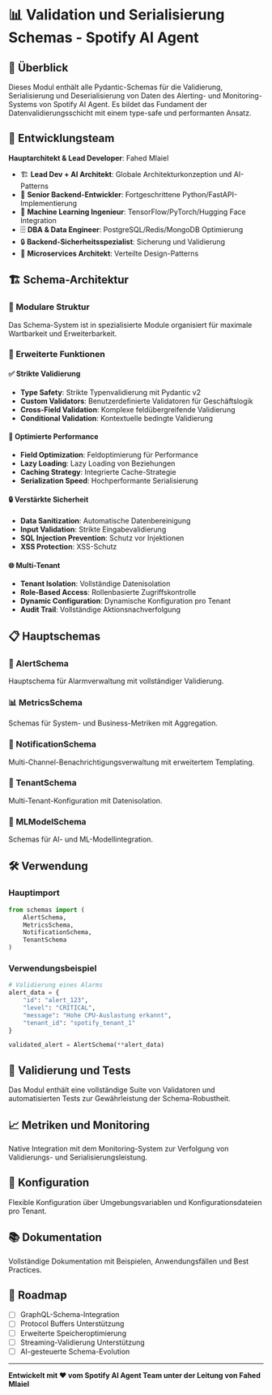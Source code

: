 # 📊 Validation und Serialisierung Schemas - Spotify AI Agent

## 🎯 Überblick

Dieses Modul enthält alle Pydantic-Schemas für die Validierung, Serialisierung und Deserialisierung von Daten des Alerting- und Monitoring-Systems von Spotify AI Agent. Es bildet das Fundament der Datenvalidierungsschicht mit einem type-safe und performanten Ansatz.

## 👥 Entwicklungsteam

**Hauptarchitekt & Lead Developer**: Fahed Mlaiel
- 🏗️ **Lead Dev + AI Architekt**: Globale Architekturkonzeption und AI-Patterns
- 🐍 **Senior Backend-Entwickler**: Fortgeschrittene Python/FastAPI-Implementierung
- 🤖 **Machine Learning Ingenieur**: TensorFlow/PyTorch/Hugging Face Integration
- 🗄️ **DBA & Data Engineer**: PostgreSQL/Redis/MongoDB Optimierung
- 🔒 **Backend-Sicherheitsspezialist**: Sicherung und Validierung
- 🔧 **Microservices Architekt**: Verteilte Design-Patterns

## 🏗️ Schema-Architektur

### 📁 Modulare Struktur

Das Schema-System ist in spezialisierte Module organisiert für maximale Wartbarkeit und Erweiterbarkeit.

### 🔧 Erweiterte Funktionen

#### ✅ Strikte Validierung
- **Type Safety**: Strikte Typenvalidierung mit Pydantic v2
- **Custom Validators**: Benutzerdefinierte Validatoren für Geschäftslogik
- **Cross-Field Validation**: Komplexe feldübergreifende Validierung
- **Conditional Validation**: Kontextuelle bedingte Validierung

#### 🚀 Optimierte Performance
- **Field Optimization**: Feldoptimierung für Performance
- **Lazy Loading**: Lazy Loading von Beziehungen
- **Caching Strategy**: Integrierte Cache-Strategie
- **Serialization Speed**: Hochperformante Serialisierung

#### 🔒 Verstärkte Sicherheit
- **Data Sanitization**: Automatische Datenbereinigung
- **Input Validation**: Strikte Eingabevalidierung
- **SQL Injection Prevention**: Schutz vor Injektionen
- **XSS Protection**: XSS-Schutz

#### 🌐 Multi-Tenant
- **Tenant Isolation**: Vollständige Datenisolation
- **Role-Based Access**: Rollenbasierte Zugriffskontrolle
- **Dynamic Configuration**: Dynamische Konfiguration pro Tenant
- **Audit Trail**: Vollständige Aktionsnachverfolgung

## 📋 Hauptschemas

### 🚨 AlertSchema
Hauptschema für Alarmverwaltung mit vollständiger Validierung.

### 📊 MetricsSchema
Schemas für System- und Business-Metriken mit Aggregation.

### 🔔 NotificationSchema
Multi-Channel-Benachrichtigungsverwaltung mit erweitertem Templating.

### 🏢 TenantSchema
Multi-Tenant-Konfiguration mit Datenisolation.

### 🤖 MLModelSchema
Schemas für AI- und ML-Modellintegration.

## 🛠️ Verwendung

### Hauptimport
```python
from schemas import (
    AlertSchema,
    MetricsSchema,
    NotificationSchema,
    TenantSchema
)
```

### Verwendungsbeispiel
```python
# Validierung eines Alarms
alert_data = {
    "id": "alert_123",
    "level": "CRITICAL",
    "message": "Hohe CPU-Auslastung erkannt",
    "tenant_id": "spotify_tenant_1"
}

validated_alert = AlertSchema(**alert_data)
```

## 🧪 Validierung und Tests

Das Modul enthält eine vollständige Suite von Validatoren und automatisierten Tests zur Gewährleistung der Schema-Robustheit.

## 📈 Metriken und Monitoring

Native Integration mit dem Monitoring-System zur Verfolgung von Validierungs- und Serialisierungsleistung.

## 🔧 Konfiguration

Flexible Konfiguration über Umgebungsvariablen und Konfigurationsdateien pro Tenant.

## 📚 Dokumentation

Vollständige Dokumentation mit Beispielen, Anwendungsfällen und Best Practices.

## 🚀 Roadmap

- [ ] GraphQL-Schema-Integration
- [ ] Protocol Buffers Unterstützung
- [ ] Erweiterte Speicheroptimierung
- [ ] Streaming-Validierung Unterstützung
- [ ] AI-gesteuerte Schema-Evolution

---

**Entwickelt mit ❤️ vom Spotify AI Agent Team unter der Leitung von Fahed Mlaiel**
